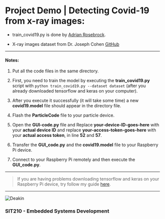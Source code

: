 # Project Demo | Detecting Covid-19 from x-ray images:
* train_covid19.py is done by [Adrian Rosebrock](https://www.pyimagesearch.com/2020/03/16/detecting-covid-19-in-x-ray-images-with-keras-tensorflow-and-deep-learning/).

* X-ray images dataset from Dr. Joseph Cohen [GitHub](https://github.com/ieee8023/covid-chestxray-dataset)


-------
#### Notes:

1. Put all the code files in the same directory.

1. First, you need to train the model by executing the **train_covid19.py** script with `python train_covid19.py --dataset dataset`
(after you already downloaded tensorflow and keras on your computer).
    
1. After you execute it successfully (it will take some time) a new **covid19.model** file should appear in the directory file.

1. Flash the **ParticleCode** file to your particle device.

1. Open the **GUI-code.py** file and Replace **your-device-ID-goes-here** with your **actual device ID** and replace **your-access-token-goes-here** with your **actual access token**, in line **52** and **57**.

1. Transfer the **GUI_code.py** and the **covid19.model** file to your Raspberry Pi device.

1. Connect to your Raspberry Pi remotely and then execute the **GUI_code.py**.


-----


> If you are having problems downloading tensorflow and keras on your Raspberry Pi device, try follow my guide [here](https://www.hackster.io/moe-hdaib/detecting-covid-19-from-x-ray-images-d4fd38).

-----
![Deakin][logo]

[logo]: https://d1yjjnpx0p53s8.cloudfront.net/styles/logo-thumbnail/s3/042014/deakin_univerity_0.png?itok=FRUYHSNi "Deakin University"


###         SIT210 - Embedded Systems Development

